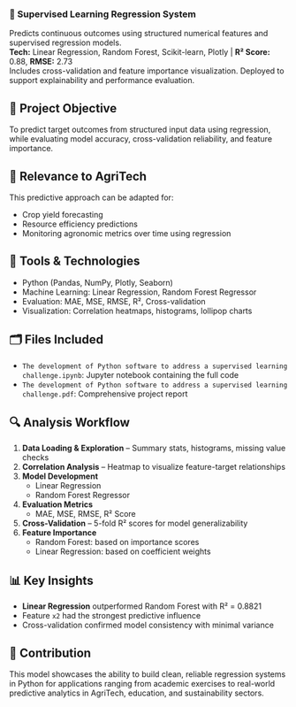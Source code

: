 ### 🧪 Supervised Learning Regression System  
Predicts continuous outcomes using structured numerical features and supervised regression models.  
**Tech:** Linear Regression, Random Forest, Scikit-learn, Plotly | **R² Score:** 0.88, **RMSE:** 2.73  
Includes cross-validation and feature importance visualization. Deployed to support explainability and performance evaluation.

## 🎯 Project Objective
To predict target outcomes from structured input data using regression, while evaluating model accuracy, cross-validation reliability, and feature importance.

## 🌾 Relevance to AgriTech
This predictive approach can be adapted for:
- Crop yield forecasting
- Resource efficiency predictions
- Monitoring agronomic metrics over time using regression

## 🧰 Tools & Technologies
- Python (Pandas, NumPy, Plotly, Seaborn)
- Machine Learning: Linear Regression, Random Forest Regressor
- Evaluation: MAE, MSE, RMSE, R², Cross-validation
- Visualization: Correlation heatmaps, histograms, lollipop charts

## 🗂️ Files Included
- `The development of Python software to address a supervised learning challenge.ipynb`: Jupyter notebook containing the full code
- `The development of Python software to address a supervised learning challenge.pdf`: Comprehensive project report

## 🔍 Analysis Workflow
1. **Data Loading & Exploration** – Summary stats, histograms, missing value checks
2. **Correlation Analysis** – Heatmap to visualize feature-target relationships
3. **Model Development**
   - Linear Regression
   - Random Forest Regressor
4. **Evaluation Metrics**
   - MAE, MSE, RMSE, R² Score
5. **Cross-Validation** – 5-fold R² scores for model generalizability
6. **Feature Importance**
   - Random Forest: based on importance scores
   - Linear Regression: based on coefficient weights

## 📊 Key Insights
- **Linear Regression** outperformed Random Forest with R² = 0.8821
- Feature `x2` had the strongest predictive influence
- Cross-validation confirmed model consistency with minimal variance

## 🤝 Contribution
This model showcases the ability to build clean, reliable regression systems in Python for applications ranging from academic exercises to real-world predictive analytics in AgriTech, education, and sustainability sectors.
